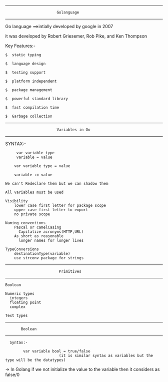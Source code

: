 ------------------------------------------------------------
                           Golanguage
------------------------------------------------------------

 Go language ==>intially developed by google in 2007

 it was developed by Robert Griesemer, Rob Pike, and Ken Thompson

  Key Features:-

    $  static typing

    $  language design
 
    $  testing support
 
    $  platform independent
 
    $  package management
 
    $  powerful standard library

    $  fast compilation time

    $  Garbage collection


 -----------------------------------------------------------------
                           Variables in Go
 ------------------------------------------------------------------
 SYNTAX:-
 
         var variable type
         variable = value

        var variable type = value

        variable := value

    We can't Redeclare them but we can shadow them

    All variables must be used 

    Visibility
        lower case first letter for package scope
        upper case first letter to export
        no private scope 
    
    Naming conventions
        Pascal or camelCasing
          Capitalize acronyms(HTTP,URL)
        As short as reasonable
          longer names for longer lives

    TypeConversions
        destinationType(variable)
        use strconv package for strings


 ----------------------------------------------------------------------
                            Primitives
 ----------------------------------------------------------------------

    Boolean

    Numeric types
      integers
      floating point
      complex

    Text types

  --------------------------
           Boolean
  --------------------------
      Syntax:- 

            var variable bool = true/false
                            (it is similar syntax as variables but the type will be the datatypes)
  -> In Golang if we not initialize the value to the variable then it considers as false/0

